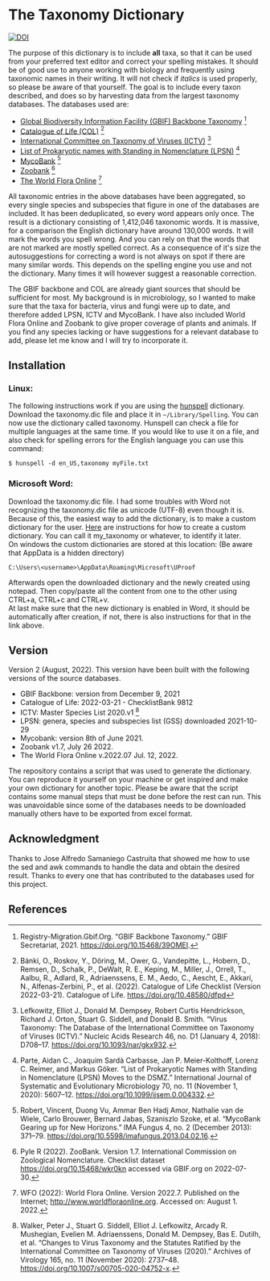 # The Taxonomy Dictionary

[![DOI](https://zenodo.org/badge/472350882.svg)](https://zenodo.org/badge/latestdoi/472350882)

The purpose of this dictionary is to include **all** taxa, so that it can be used from your preferred text editor and correct your spelling mistakes. It should be of good use to anyone working with biology and frequently using taxonomic names in their writing. It will not check if *italics* is used properly, so please be aware of that yourself. The goal is to include every taxon described, and does so by harvesting data from the largest taxonomy databases. The databases used are:

- [Global Biodiversity Information Facility (GBIF) Backbone Taxonomy](https://www.gbif.org/dataset/d7dddbf4-2cf0-4f39-9b2a-bb099caae36c) [^1]
- [Catalogue of Life (COL)](https://www.catalogueoflife.org/) [^2] 
- [International Committee on Taxonomy of Viruses (ICTV)](https://talk.ictvonline.org/) [^3]
- [List of Prokaryotic names with Standing in Nomenclature (LPSN)](https://lpsn.dsmz.de/text/introduction) [^4]
- [MycoBank](https://www.mycobank.org/) [^5]
- [Zoobank](https://zoobank.org/) [^6]
- [The World Flora Online](http://www.worldfloraonline.org/) [^7]

All taxonomic entries in the above databases have been aggregated, so every single species and subspecies that figure in one of the databases are included. It has been deduplicated, so every word appears only once. The result is a dictionary consisting of 1,412,046 taxonomic words.
It is massive, for a comparison the English dictionary have around 130,000 words. It will mark the words you spell wrong. And you can rely on that the words that are not marked are mostly spelled correct. As a consequence of it's size the autosuggestions for correcting a word is not always on spot if there are many similar words. This depends on the spelling engine you use and not the dictionary. Many times it will however suggest a reasonable correction.

The GBIF backbone and COL are already giant sources that should be sufficient for most. My background is in microbiology, so I wanted to make sure that the taxa for bacteria, virus and fungi were up to date, and therefore added LPSN, ICTV and MycoBank. I have also included World Flora Online and Zoobank to give proper coverage of plants and animals. If you find any species lacking or have suggestions for a relevant database to add, please let me know and I will try to incorporate it.

## Installation
### Linux:
The following instructions work if you are using the [hunspell](https://hunspell.github.io/) dictionary.
Download the taxonomy.dic file and place it in `~/Library/Spelling`.
You can now use the dictionary called taxonomy. Hunspell can check a file for multiple languages at the same time. If you would like to use it on a file, and also check for spelling errors for the English language you can use this command:

    $ hunspell -d en_US,taxonomy myFile.txt

### Microsoft Word:
Download the taxonomy.dic file.
I had some troubles with Word not recognizing the taxonomy.dic file as unicode (UTF-8) even though it is. Because of this, the easiest way to add the dictionary, is to make a custom dictionary for the user. [Here](https://support.microsoft.com/en-us/office/add-or-edit-words-in-a-spell-check-dictionary-56e5c373-29f8-4d11-baf6-87151725c0dc) are instructions for how to create a custom dictionary. You can call it my_taxonomy or whatever, to identify it later.  
On windows the custom dictionaries are stored at this location: (Be aware that AppData is a hidden directory)

    C:\Users\<username>\AppData\Roaming\Microsoft\UProof

Afterwards open the downloaded dictionary and the newly created using notepad. Then copy/paste all the content from one to the other using CTRL+a, CTRL+c and CTRL+v.  
At last make sure that the new dictionary is enabled in Word, it should be automatically after creation, if not, there is also instructions for that in the link above.

## Version
Version 2 (August, 2022). This version have been built with the following versions of the source databases.
- GBIF Backbone: version from December 9, 2021
- Catalogue of Life: 2022-03-21 - ChecklistBank 9812
- ICTV: Master Species List 2020.v1 [^8]
- LPSN: genera, species and subspecies list (GSS) downloaded 2021-10-29 
- Mycobank: version 8th of June 2021.
- Zoobank v1.7, July 26 2022.
- The World Flora Online v.2022.07 Jul. 12, 2022.


The repository contains a script that was used to generate the dictionary. You can reproduce it yourself on your machine or get inspired and make your own dictionary for another topic. Please be aware that the script contains some manual steps that must be done before the rest can run. This was unavoidable since some of the databases needs to be downloaded manually others have to be exported from excel format.

## Acknowledgment
Thanks to Jose Alfredo Samaniego Castruita that showed me how to use the sed and awk commands to handle the data and obtain the desired result.
Thanks to every one that has contributed to the databases used for this project.

## References
[^1]: Registry-Migration.Gbif.Org. “GBIF Backbone Taxonomy.” GBIF Secretariat, 2021. https://doi.org/10.15468/39OMEI.

[^2]: Bánki, O., Roskov, Y., Döring, M., Ower, G., Vandepitte, L., Hobern, D., Remsen, D., Schalk, P., DeWalt, R. E., Keping, M., Miller, J., Orrell, T., Aalbu, R., Adlard, R., Adriaenssens, E. M., Aedo, C., Aescht, E., Akkari, N., Alfenas-Zerbini, P., et al. (2022). Catalogue of Life Checklist (Version 2022-03-21). Catalogue of Life. https://doi.org/10.48580/dfpd

[^3]: Lefkowitz, Elliot J., Donald M. Dempsey, Robert Curtis Hendrickson, Richard J. Orton, Stuart G. Siddell, and Donald B. Smith. “Virus Taxonomy: The Database of the International Committee on Taxonomy of Viruses (ICTV).” Nucleic Acids Research 46, no. D1 (January 4, 2018): D708–17. https://doi.org/10.1093/nar/gkx932.

[^4]: Parte, Aidan C., Joaquim Sardà Carbasse, Jan P. Meier-Kolthoff, Lorenz C. Reimer, and Markus Göker. “List of Prokaryotic Names with Standing in Nomenclature (LPSN) Moves to the DSMZ.” International Journal of Systematic and Evolutionary Microbiology 70, no. 11 (November 1, 2020): 5607–12. https://doi.org/10.1099/ijsem.0.004332.

[^5]: Robert, Vincent, Duong Vu, Ammar Ben Hadj Amor, Nathalie van de Wiele, Carlo Brouwer, Bernard Jabas, Szaniszlo Szoke, et al. “MycoBank Gearing up for New Horizons.” IMA Fungus 4, no. 2 (December 2013): 371–79. https://doi.org/10.5598/imafungus.2013.04.02.16.

[^6]: Pyle R (2022). ZooBank. Version 1.7. International Commission on Zoological Nomenclature. Checklist dataset https://doi.org/10.15468/wkr0kn accessed via GBIF.org on 2022-07-30. 

[^7]: WFO (2022): World Flora Online. Version 2022.7. Published on the Internet; http://www.worldfloraonline.org. Accessed on: August 1. 2022.

[^8]: Walker, Peter J., Stuart G. Siddell, Elliot J. Lefkowitz, Arcady R. Mushegian, Evelien M. Adriaenssens, Donald M. Dempsey, Bas E. Dutilh, et al. “Changes to Virus Taxonomy and the Statutes Ratified by the International Committee on Taxonomy of Viruses (2020).” Archives of Virology 165, no. 11 (November 2020): 2737–48. https://doi.org/10.1007/s00705-020-04752-x.


